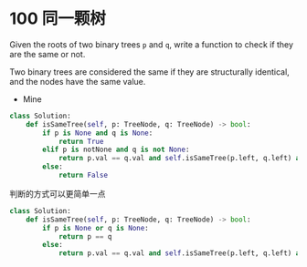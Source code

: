 # 100 同一颗树

Given the roots of two binary trees `p` and `q`, write a function to check if they are the same or not.

Two binary trees are considered the same if they are structurally identical, and the nodes have the same value.

* Mine

```python
class Solution:
    def isSameTree(self, p: TreeNode, q: TreeNode) -> bool:
        if p is None and q is None:
            return True
        elif p is notNone and q is not None:
            return p.val == q.val and self.isSameTree(p.left, q.left) and self.isSameTree(p.right, q.right)
        else:
            return False
```

判断的方式可以更简单一点

```python
class Solution:
    def isSameTree(self, p: TreeNode, q: TreeNode) -> bool:
        if p is None or q is None:
            return p == q
        else:
            return p.val == q.val and self.isSameTree(p.left, q.left) and self.isSameTree(p.right, q.right)
```

